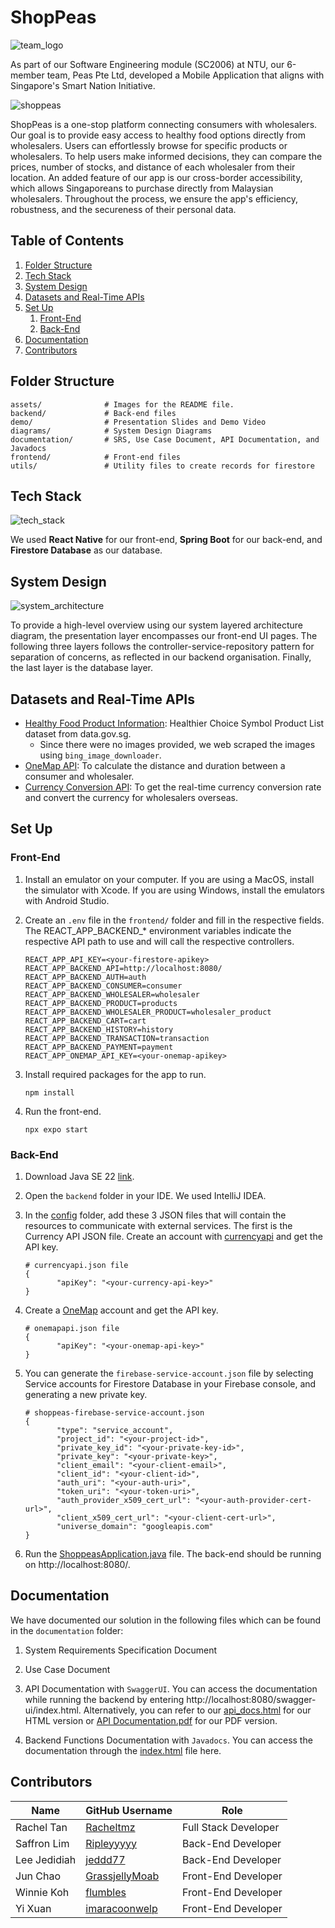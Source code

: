 # ShopPeas

![team_logo](./assets/logo_peasltd.png)

As part of our Software Engineering module (SC2006) at NTU, our 6-member team, Peas Pte Ltd, developed a Mobile Application that aligns with Singapore's Smart Nation Initiative.

![shoppeas](./assets/landing_page.png)

ShopPeas is a one-stop platform connecting consumers with wholesalers. Our goal is to provide easy access to healthy food options directly from wholesalers. Users can effortlessly browse for specific products or wholesalers. To help users make informed decisions, they can compare the prices, number of stocks, and distance of each wholesaler from their location. An added feature of our app is our cross-border accessibility, which allows Singaporeans to purchase directly from Malaysian wholesalers. Throughout the process, we ensure the app's efficiency, robustness, and the secureness of their personal data.

## Table of Contents

1. [Folder Structure](#folder-structure)
2. [Tech Stack](#tech-stack)
3. [System Design](#system-design)
4. [Datasets and Real-Time APIs](#data-api)
5. [Set Up](#setup)
    1. [Front-End](#frontend)
    2. [Back-End](#backend)
6. [Documentation](#documentation)
7. [Contributors](#contributors)

<a id='folder-structure'></a>

## Folder Structure

```
assets/              # Images for the README file.
backend/             # Back-end files
demo/                # Presentation Slides and Demo Video
diagrams/            # System Design Diagrams
documentation/       # SRS, Use Case Document, API Documentation, and Javadocs
frontend/            # Front-end files
utils/               # Utility files to create records for firestore
```

<a id='tech-stack'></a>

## Tech Stack

![tech_stack](./assets/tech_stack.png)

We used **React Native** for our front-end, **Spring Boot** for our back-end, and **Firestore Database** as our database.

<a id='system-design'></a>

## System Design

![system_architecture](./assets/sys_architecture.png)

To provide a high-level overview using our system layered architecture diagram, the presentation layer encompasses our front-end UI pages. The following three layers follows the controller-service-repository pattern for separation of concerns, as reflected in our backend organisation. Finally, the last layer is the database layer.

<a id='data-api'></a>

## Datasets and Real-Time APIs

- [Healthy Food Product Information](https://data.gov.sg/datasets/d_6725eed000bf5b3c5d310eb08de0851f/view): Healthier Choice Symbol Product List dataset from data.gov.sg.
  - Since there were no images provided, we web scraped the images using `bing_image_downloader`.
- [OneMap API](https://www.onemap.gov.sg/apidocs/): To calculate the distance and duration between a consumer and wholesaler.
- [Currency Conversion API](https://currencyapi.com/): To get the real-time currency conversion rate and convert the currency for wholesalers overseas.

<a id='setup'></a>

## Set Up

<a id='frontend'></a>

### Front-End

1. Install an emulator on your computer. If you are using a MacOS, install the simulator with Xcode. If you are using Windows, install the emulators with Android Studio.

2. Create an `.env` file in the `frontend/` folder and fill in the respective fields. The REACT_APP_BACKEND_* environment variables indicate the respective API path to use and will call the respective controllers.

       REACT_APP_API_KEY=<your-firestore-apikey>
       REACT_APP_BACKEND_API=http://localhost:8080/
       REACT_APP_BACKEND_AUTH=auth
       REACT_APP_BACKEND_CONSUMER=consumer
       REACT_APP_BACKEND_WHOLESALER=wholesaler
       REACT_APP_BACKEND_PRODUCT=products
       REACT_APP_BACKEND_WHOLESALER_PRODUCT=wholesaler_product
       REACT_APP_BACKEND_CART=cart
       REACT_APP_BACKEND_HISTORY=history
       REACT_APP_BACKEND_TRANSACTION=transaction
       REACT_APP_BACKEND_PAYMENT=payment
       REACT_APP_ONEMAP_API_KEY=<your-onemap-apikey>

3. Install required packages for the app to run.

       npm install

4. Run the front-end.

       npx expo start

<a id='backend'></a>

### Back-End

1. Download Java SE 22 [link](https://www.oracle.com/sg/java/technologies/downloads/).

2. Open the `backend` folder in your IDE. We used IntelliJ IDEA.

3. In the [config](./backend/src/main/resources/config) folder, add these 3 JSON files that will contain the resources to communicate with external services. The first is the Currency API JSON file. Create an account with [currencyapi](https://currencyapi.com/) and get the API key.

       # currencyapi.json file
       {
              "apiKey": "<your-currency-api-key>"
       }

4. Create a [OneMap](https://www.onemap.gov.sg/apidocs/) account and get the API key.

       # onemapapi.json file
       {
              "apiKey": "<your-onemap-api-key>"
       }

5. You can generate the `firebase-service-account.json` file by selecting Service accounts for Firestore Database in your Firebase console, and generating a new private key.

       # shoppeas-firebase-service-account.json
       {
              "type": "service_account",
              "project_id": "<your-project-id>",
              "private_key_id": "<your-private-key-id>",
              "private_key": "<your-private-key>",
              "client_email": "<your-client-email>",
              "client_id": "<your-client-id>",
              "auth_uri": "<your-auth-uri>",
              "token_uri": "<your-token-uri>",
              "auth_provider_x509_cert_url": "<your-auth-provider-cert-url>",
              "client_x509_cert_url": "<your-client-cert-url>",
              "universe_domain": "googleapis.com"
       }

6. Run the [ShoppeasApplication.java](./backend/src/main/java/com/peaslimited/shoppeas/ShoppeasApplication.java) file. The back-end should be running on http://localhost:8080/.

<a id='documentation'></a>

## Documentation

We have documented our solution in the following files which can be found in the `documentation` folder:

1. System Requirements Specification Document

2. Use Case Document

3. API Documentation with `SwaggerUI`. You can access the documentation while running the backend by entering http://localhost:8080/swagger-ui/index.html. Alternatively, you can refer to our [api_docs.html](./documentation/api_docs.html) for our HTML version or [API Documentation.pdf](./documentation/API%20Documentation.pdf) for our PDF version.

4. Backend Functions Documentation with `Javadocs`. You can access the documentation through the [index.html](./documentation/javadocs) file here.

<a id='contributors'></a>

## Contributors

| Name                        | GitHub Username   | Role   |
|-----------------------------|-------------------|--------|
| Rachel Tan                  | [Racheltmz](https://github.com/Racheltmz) | Full Stack Developer |
| Saffron Lim                 | [Ripleyyyyy](https://github.com/Ripleyyyyy) | Back-End Developer |
| Lee Jedidiah                | [jeddd77](https://github.com/jeddd77) | Back-End Developer |
| Jun Chao                    | [GrassjellyMoab](https://github.com/GrassjellyMoab) | Front-End Developer |
| Winnie Koh                  | [flumbles](https://github.com/flumbles) | Front-End Developer |
| Yi Xuan                     | [imaracoonwelp](https://github.com/imaracoonwelp) | Front-End Developer |
